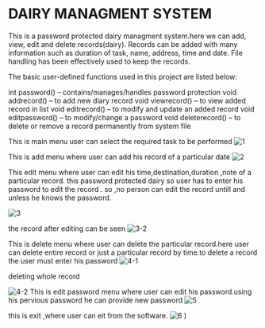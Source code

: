 # DAIRY MANAGMENT SYSTEM
This is a password protected dairy managment system.here we can  add, view, edit and delete records(dairy). Records can be added with many information such as duration of task, name, address, time and date. File handling has been effectively used to keep the records.

The basic user-defined functions used in this project are listed below:

int password() – contains/manages/handles password protection
void addrecord() – to add new diary record
void viewrecord() – to view added record in list
void editrecord() – to modify and update an added record
void editpassword() – to modify/change a password
void deleterecord() – to delete or remove a record permanently from system file



This is main menu user can select the required task to be performed
![1](https://user-images.githubusercontent.com/44353958/66752311-fa3d8280-ee45-11e9-8db6-40a25229d1aa.JPG)

This is add menu where user can add his record of a particular date 
![2](https://user-images.githubusercontent.com/44353958/66752317-ff9acd00-ee45-11e9-84c7-c6324cb4bf4a.JPG)

This edit menu where user can edit his time,destination,duration ,note of a particular record. this password protected dairy so  user has to enter his password to edit the record . so ,no person can edit the record untill and unless he knows the password.

![3](https://user-images.githubusercontent.com/44353958/66752332-04f81780-ee46-11e9-9b9a-0b1921509998.JPG)


the record after editing can be seen
![3-2](https://user-images.githubusercontent.com/44353958/66752340-0cb7bc00-ee46-11e9-8480-b86b7d86be3b.JPG)

This is delete menu where user can delete the particular record.here user can delete entire record or just a particular record by time.to delete a record the user must enter his password
![4-1](https://user-images.githubusercontent.com/44353958/66752348-0fb2ac80-ee46-11e9-94ed-d884c6f58c9c.JPG)

deleting whole record

![4-2](https://user-images.githubusercontent.com/44353958/66752357-13deca00-ee46-11e9-9c77-60eb92306c0e.JPG)
This is edit password menu where user can edit his password.using his pervious password he can provide new password 
![5](https://user-images.githubusercontent.com/44353958/66752364-17725100-ee46-11e9-93ec-e1f9d7cf73f9.JPG)

this is exit ,where user can eit from the software.
![6](https://user-images.githubusercontent.com/44353958/66752378-1d683200-ee46-11e9-8b41-4b7b21c77aa1.JPG)
)
